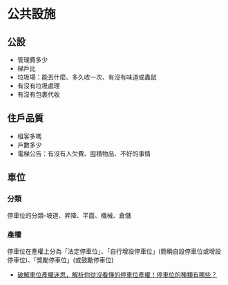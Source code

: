# 公共設施

## 公設

- 管理費多少
- 梯戶比
- 垃圾場：能丟什麼、多久收一次、有沒有味道或蟲鼠
- 有沒有垃圾處理
- 有沒有包裹代收

## 住戶品質

- 租客多嗎
- 戶數多少
- 電梯公告：有沒有人欠費、囤積物品、不好的事情

## 車位

### 分類

停車位的分類-坡道、昇降、平面、機械、倉儲

### 產權

停車位在產權上分為「法定停車位」、「自行增設停車位」(簡稱自設停車位或增設停車位)、「獎勵停車位」(或鼓勵停車位)

- [破解車位產權迷思，解析你從沒看懂的停車位產權！停車位的種類有哪些？](https://www.hcland.com.tw/news/details.php?id=12795)